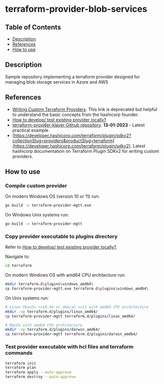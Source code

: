 # terraform-provider-blob-services

## Table of Contents

- [Description](#description)
- [References](#references)
- [How to use](#how-to-use)

## Description

Sample repository implementing a terraform provider designed for managing blob storage services in Azure and AWS

## References

- [Writing Custom Terraform Providers](https://www.hashicorp.com/blog/writing-custom-terraform-providers). This link is deprecated but helpful to understand the basic concepts from the hashicorp founder.
- [How to develop/ test existing provider locally?](https://github.com/hashicorp/terraform-provider-aws/issues/5396)
- [terraform-provider-klayer Github repository](https://github.com/ldcorentin/terraform-provider-klayer). **13-01-2023** - Latest practical example
- [https://developer.hashicorp.com/terraform/plugin/sdkv2?collectionSlug=providers&productSlug=terraform](https://developer.hashicorp.com/terraform/plugin/sdkv2). Latest hashicorp documentation on Terraform Plugin SDKv2 for writing custom providers.

## How to use

### Compile custom provider

On modern Windows OS (version 10 or 11) run: 

```sh
go build -o terraform-provider-mgtt.exe
```

On Windows Unix systems run: 

```sh
go build -o terraform-provider-mgtt
```

### Copy provider executable to plugins directory 

Refer to [How to develop/ test existing provider locally?](https://github.com/hashicorp/terraform-provider-aws/issues/5396).

Navigate to:

```sh
cd terraform
```

On modern Windows OS with amd64 CPU architecture run:

```sh
mkdir terraform.d\plugins\windows_amd64\
cp terraform-provider-mgtt.exe terraform.d\plugins\windows_amd64\
```

On Unix systems run:

```sh
# Linux Ubuntu >=18.04 or debian >=11 with amd64 CPU architecture
mkdir -vp terraform.d/plugins/linux_amd64/
cp terraform-provider-mgtt terraform.d/plugins/linux_amd64/

# MacOS with amd64 CPU architecture 
mkdir -vp terraform.d/plugins/darwin_amd64/
cp terraform-provider-mgtt terraform.d/plugins/darwin_amd64/
```

### Test provider executable with hcl files and terraform commands

```sh
terraform init
terraform plan
terraform apply --auto-approve
terraform destroy --auto-approve
```